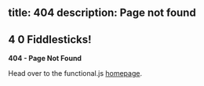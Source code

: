 title: 404
description: Page not found
---

## 4 0 Fiddlesticks!

**404 - Page Not Found**

Head over to the functional.js [homepage](/).
